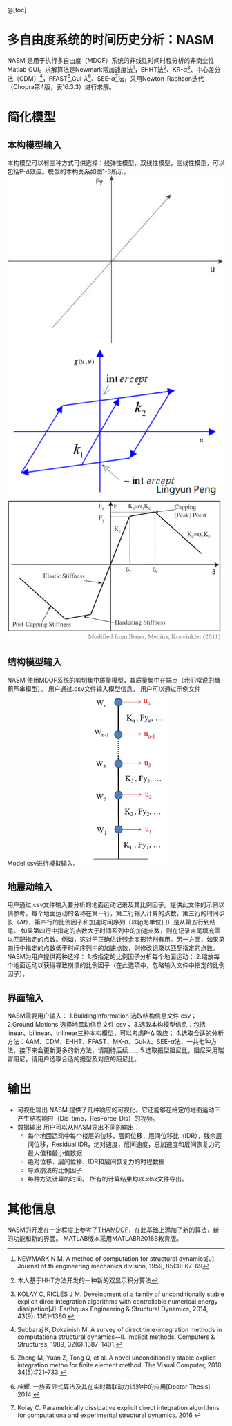﻿@[toc]
# 多自由度系统的时间历史分析：NASM
NASM 是用于执行多自由度（MDOF）系统的非线性时间时程分析的非商业性Matlab GUI。求解算法是Newmark常加速度法[^1]，EHHT法[^2]、KR-$\alpha$[^3]、中心差分法（CDM）[^4]，FFAST[^5],Gui-$\lambda$[^6]、SEE-$\alpha$[^7]法，采用Newton-Raphson迭代（Chopra第4版，表16.3.3）进行求解。
# 简化模型
## 本构模型输入
本构模型可以有三种方式可供选择：线弹性模型，双线性模型，三线性模型，可以包括P-$\Delta$效应。模型的本构关系如图1-3所示。
<img src="Figures/linear.JPG" width="500" title="图1：linear model"/> 
<img src="Figures/bilinear.JPG" width="500" title="图2：bilinear model"/> 
<img src="Figures/HystModel.JPG" width="500" title="图3：Hysteretic model"/> 
##  结构模型输入
NASM 使用MDOF系统的剪切集中质量模型，其质量集中在端点（我们常说的糖葫芦串模型）。
用户通过.csv文件输入模型信息。
用户可以通过示例文件Model.csv进行模拟输入。
<img src="Figures/BldgModel.JPG" width="200" title="图4：Shear-building lumped-mass model"/> 
## 地震动输入
用户通过.csv文件输入要分析的地面运动记录及其比例因子。提供此文件的示例以供参考。每个地面运动的名称在第一行，第二行输入计算的点数，第三行的时间步长（$\Delta t$），第四行的比例因子和加速时间序列（以[g为单位] ]）是从第五行到结尾。
如果第四行中指定的点数大于时间系列中的加速点数，则在记录末尾填充零以匹配指定的点数。例如，这对于正确估计残余变形特别有用。另一方面，如果第四行中指定的点数低于时间序列中的加速点数，则修改记录以匹配指定的点数。
NASM为用户提供两种选择：
1.按指定的比例因子分析每个地面运动；
2.缩放每个地面运动以获得导致崩溃的比例因子（在此选项中，忽略输入文件中指定的比例因子）。
## 界面输入
NASM需要用户输入：
1.BuildingInformation 选取结构信息文件.csv；
2.Ground Motions 选择地震动信息文件.csv；
3.选取本构模型信息：包括linear、bilinear、trilinear三种本构模型，可以考虑P-Δ 效应；
4.选取合适的分析方法：AAM、CDM、EHHT、FFAST、MK-$\alpha$、Gui-$\lambda$、SEE-$\alpha$法，一共七种方法，接下来会更新更多的新方法，请期待后续......
5.选取振型阻尼比，阻尼采用瑞雷阻尼，请用户选取合适的振型及对应的阻尼比。
# 输出
 - 可视化输出
 NASM 提供了几种响应的可视化。它还能够在给定的地面运动下产生结构响应（Dis-time，ResForce-Dis）的视频。
 - 数据输出
 用户可以从NASM导出不同的输出：
	* 每个地面运动中每个楼层的位移，层间位移，层间位移比（IDR），残余层间位移，Residual IDR，绝对速度，层间速度，总加速度和层间恢复力的最大值和最小值数据
	* 绝对位移、层间位移、IDR和层间恢复力的时程数据
	* 导致崩溃的比例因子
	* 每种方法计算的时间。
所有的计算结果均以.xlsx文件导出。
# 其他信息
NASM的开发在一定程度上参考了[THAMDOF](https://github.com/pheresi/THAMDOF)，在此基础上添加了新的算法，新的功能和新的界面。
MATLAB版本采用MATLABR2018B教育版。
[^1]:NEWMARK N M. A method of computation for structural dynamics[J]. Journal of th engineering mechanics division, 1959, 85(3): 67–69
[^2]:本人基于HHT方法开发的一种新的双显示积分算法
[^3]:KOLAY C, RICLES J M. Development of a family of unconditionally stable explicit direc integration algorithms with controllable numerical energy dissipation[J]. Earthquak Engineering & Structural Dynamics, 2014, 43(9): 1361–1380.
[^4]:Subbaraj K, Dokainish M. A survey of direct time-integration methods in computationa structural dynamics—II. Implicit methods. Computers & Structures, 1989, 32(6):1387–1401.
[^5]:Zheng M, Yuan Z, Tong Q, et al. A novel unconditionally stable explicit integration metho for finite element method. The Visual Computer, 2018, 34(5):721–733.
[^6]:桂耀. 一族双显式算法及其在实时耦联动力试验中的应用[Doctor Thesis]. 2014.
[^7]:Kolay C. Parametrically dissipative explicit direct integration algorithms for computationa and experimental structural dynamics. 2016.





 
